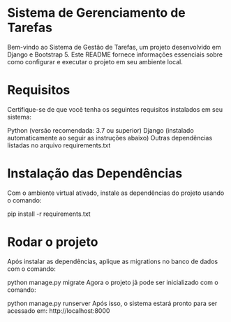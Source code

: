 # Sistema de Gerenciamento de Tarefas
Bem-vindo ao Sistema de Gestão de Tarefas, um projeto desenvolvido em Django e Bootstrap 5. Este README fornece informações essenciais sobre como configurar e executar o projeto em seu ambiente local.

# Requisitos
Certifique-se de que você tenha os seguintes requisitos instalados em seu sistema:

Python (versão recomendada: 3.7 ou superior)
Django (instalado automaticamente ao seguir as instruções abaixo)
Outras dependências listadas no arquivo requirements.txt
# Instalação das Dependências
Com o ambiente virtual ativado, instale as dependências do projeto usando o comando:

pip install -r requirements.txt
# Rodar o projeto
Após instalar as dependências, aplique as migrations no banco de dados com o comando:

python manage.py migrate
Agora o projeto jã pode ser inicializado com o comando:

python manage.py runserver
Após isso, o sistema estará pronto para ser acessado em: http://localhost:8000
